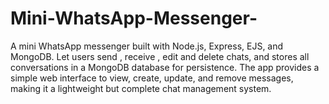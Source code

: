 # Mini-WhatsApp-Messenger-
A mini WhatsApp messenger built with Node.js, Express, EJS, and MongoDB. Let users send , receive , edit and delete chats, and stores all conversations in a MongoDB database for persistence. The app provides a simple web interface to view, create, update, and remove messages, making it a lightweight but complete chat management system.
